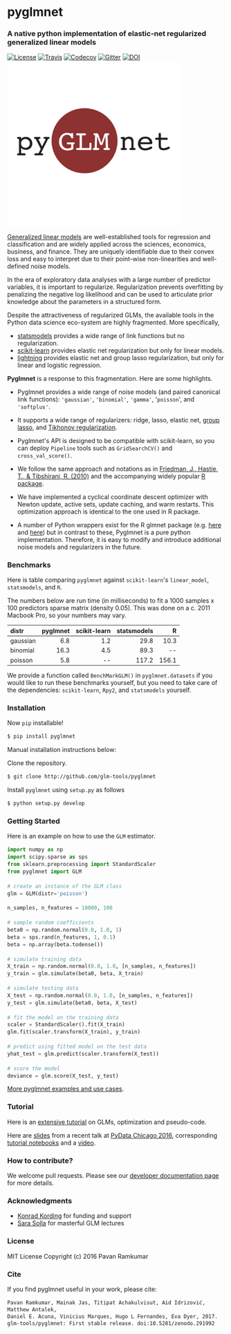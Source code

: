 # pyglmnet
### A native python implementation of elastic-net regularized generalized linear models

[![License](https://img.shields.io/badge/license-MIT-blue.svg?style=flat)](https://github.com/glm-tools/pyglmnet/blob/master/LICENSE) [![Travis](https://api.travis-ci.org/glm-tools/pyglmnet.svg?branch=master "Travis")](https://travis-ci.org/glm-tools/pyglmnet) [![Codecov](https://codecov.io/github/glm-tools/pyglmnet/coverage.svg?precision=0)](https://codecov.io/gh/glm-tools/pyglmnet)
[![Gitter](https://badges.gitter.im/glm-tools/pyglmnet.svg)](https://gitter.im/pavanramkumar/pyglmnet?utm_source=badge&utm_medium=badge&utm_campaign=pr-badge)
[![DOI](https://zenodo.org/badge/55302570.svg)](https://zenodo.org/badge/latestdoi/55302570)
<img src="pyglmnet-logo.png" width="400" />

[Generalized linear models](https://en.wikipedia.org/wiki/Generalized_linear_model)
are well-established tools for regression and classification and are widely
applied across the sciences, economics, business, and finance. They are uniquely
identifiable due to their convex loss and easy to interpret due to their
point-wise non-linearities and well-defined noise models.

In the era of exploratory data analyses with a large number of predictor variables,
it is important to regularize. Regularization prevents overfitting by penalizing
the negative log likelihood and can be used to articulate prior knowledge about
the parameters in a structured form.

Despite the attractiveness of regularized GLMs, the available tools in the
Python data science eco-system are highly fragmented. More specifically,

- [statsmodels](http://statsmodels.sourceforge.net/devel/glm.html)
provides a wide range of link functions but no regularization.
- [scikit-learn](http://scikit-learn.org/stable/modules/generated/sklearn.linear_model.ElasticNet.html) provides elastic net regularization but only for linear models.
- [lightning](https://github.com/scikit-learn-contrib/lightning)
provides elastic net and group lasso regularization,
but only for linear and logistic regression.

**Pyglmnet** is a response to this fragmentation. Here are some highlights.

- Pyglmnet provides a wide range of noise models
(and paired canonical link functions):
`'gaussian'`, `'binomial'`, `'gamma'`, '`poisson`', and `'softplus'`.

- It supports a wide range of regularizers:
ridge, lasso, elastic net,
[group lasso](https://en.wikipedia.org/wiki/Proximal_gradient_methods_for_learning#Group_lasso),
and [Tikhonov regularization](https://en.wikipedia.org/wiki/Tikhonov_regularization).

- Pyglmnet's API is designed to be compatible with scikit-learn,
so you can deploy `Pipeline` tools such as `GridSearchCV()` and `cross_val_score()`.

- We follow the same approach and notations as in
[Friedman, J., Hastie, T., & Tibshirani, R. (2010)](https://core.ac.uk/download/files/153/6287975.pdf)
and the accompanying widely popular [R package](https://web.stanford.edu/~hastie/glmnet/glmnet_alpha.html).

- We have implemented a cyclical coordinate descent optimizer with
Newton update, active sets, update caching, and warm restarts.
This optimization approach is identical to the one used in R package.

- A number of Python wrappers exist for the R glmnet package
(e.g. [here](https://github.com/civisanalytics/python-glmnet) and [here](https://github.com/dwf/glmnet-python))
but in contrast to these, Pyglmnet is a pure python implementation.
Therefore, it is easy to modify and introduce additional noise models
and regularizers in the future.

### Benchmarks

Here is table comparing `pyglmnet` against
`scikit-learn`'s `linear_model`, `statsmodels`, and `R`.

The numbers below are run time (in milliseconds) to fit a
$1000$ samples x $100$ predictors sparse matrix
(density $0.05$). This was done on a c. 2011 Macbook Pro,
so your numbers may vary.

| distr     | pyglmnet   | scikit-learn  | statsmodels | R      |
|:----------|-----------:|--------------:|------------:|-------:|
|gaussian   | 6.8        | 1.2           | 29.8        | 10.3   |
|binomial   | 16.3       | 4.5           | 89.3        | --     |
|poisson    | 5.8        | --            | 117.2       | 156.1  |

We provide a function called `BenchMarkGLM()` in `pyglmnet.datasets`
if you would like to run these benchmarks yourself, but you need to take
care of the dependencies: `scikit-learn`, `Rpy2`, and `statsmodels`
yourself.

### Installation
Now `pip` installable!
```bash
$ pip install pyglmnet
```

Manual installation instructions below:

Clone the repository.

```bash
$ git clone http://github.com/glm-tools/pyglmnet
```

Install `pyglmnet` using `setup.py` as follows

```bash
$ python setup.py develop
```

### Getting Started

Here is an example on how to use the `GLM` estimator.

```python
import numpy as np
import scipy.sparse as sps
from sklearn.preprocessing import StandardScaler
from pyglmnet import GLM

# create an instance of the GLM class
glm = GLM(distr='poisson')

n_samples, n_features = 10000, 100

# sample random coefficients
beta0 = np.random.normal(0.0, 1.0, 1)
beta = sps.rand(n_features, 1, 0.1)
beta = np.array(beta.todense())

# simulate training data
X_train = np.random.normal(0.0, 1.0, [n_samples, n_features])
y_train = glm.simulate(beta0, beta, X_train)

# simulate testing data
X_test = np.random.normal(0.0, 1.0, [n_samples, n_features])
y_test = glm.simulate(beta0, beta, X_test)

# fit the model on the training data
scaler = StandardScaler().fit(X_train)
glm.fit(scaler.transform(X_train), y_train)

# predict using fitted model on the test data
yhat_test = glm.predict(scaler.transform(X_test))

# score the model
deviance = glm.score(X_test, y_test)
```

[More pyglmnet examples and use cases](http://glm-tools.github.io/pyglmnet/auto_examples/index.html).

### Tutorial

Here is an [extensive tutorial](http://glm-tools.github.io/pyglmnet/tutorial.html)
on GLMs, optimization and pseudo-code.

Here are [slides](https://pavanramkumar.github.io/pydata-chicago-2016)
from a recent talk at [PyData Chicago 2016](http://pydata.org/chicago2016/schedule/presentation/15/), corresponding [tutorial notebooks](http://github.com/pavanramkumar/pydata-chicago-2016)
and a [video](https://www.youtube.com/watch?v=zXec96KD1uA).

### How to contribute?

We welcome pull requests. Please see our [developer documentation page](http://glm-tools.github.io/pyglmnet/developers.html) for more details.

### Acknowledgments

* [Konrad Kording](http://kordinglab.com) for funding and support
* [Sara Solla](http://www.physics.northwestern.edu/people/joint-faculty/sara-solla.html) for masterful GLM lectures

### License

MIT License Copyright (c) 2016 Pavan Ramkumar

### Cite

If you find pyglmnet useful in your work, please cite:

	Pavan Ramkumar, Mainak Jas, Titipat Achakulvisut, Aid Idrizović, Matthew Antalek,
	Daniel E. Acuna, Vinicius Marques, Hugo L Fernandes, Eva Dyer, 2017.
	glm-tools/pyglmnet: First stable release. doi:10.5281/zenodo.291992
